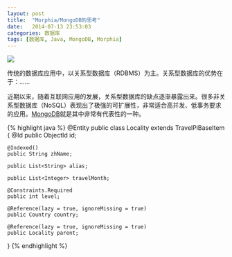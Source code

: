 ```yaml
---
layout: post
title:  "Morphia/MongoDB的思考"
date:   2014-07-13 23:53:03
categories: 数据库
tags: [数据库, Java, MongoDB, Morphia]
---
```


<img class="myimg" src="http://zephyre.qiniudn.com/blog/MongoDB.png?imageView/0/w/320/q/85" style="max-width:100%;text-align:center;"/>

传统的数据库应用中，以关系型数据库（RDBMS）为主。关系型数据库的优势在于：……

近期以来，随着互联网应用的发展，关系型数据库的缺点逐渐暴露出来。很多非关系型数据库（NoSQL）表现出了极强的可扩展性，非常适合高并发、低事务要求的应用。[MongoDB][]就是其中非常有代表性的一种。

{% highlight java %}
@Entity
public class Locality extends TravelPiBaseItem {
    @Id
    public ObjectId id;

    @Indexed()
    public String zhName;

    public List<String> alias;

    public List<Integer> travelMonth;

    @Constraints.Required
    public int level;

    @Reference(lazy = true, ignoreMissing = true)
    public Country country;

    @Reference(lazy = true, ignoreMissing = true)
    public Locality parent;
}
{% endhighlight %}

[MongoDB]: http://www.mongodb.org/